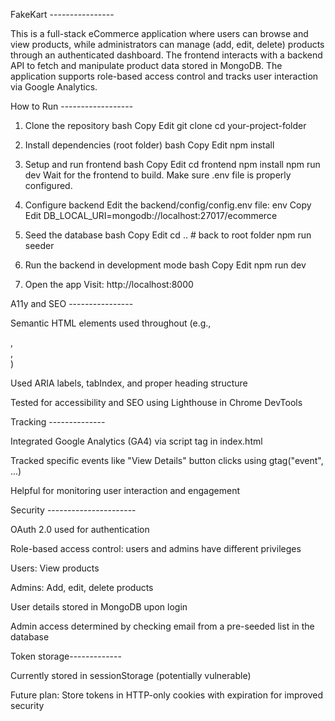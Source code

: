 FakeKart ----------------

This is a full-stack eCommerce application where users can browse and view products, while administrators can manage (add, edit, delete) products through an authenticated dashboard. The frontend interacts with a backend API to fetch and manipulate product data stored in MongoDB. The application supports role-based access control and tracks user interaction via Google Analytics.

How to Run ------------------

1. Clone the repository
   bash
   Copy
   Edit
   git clone <your-repo-url>
   cd your-project-folder

2. Install dependencies (root folder)
   bash
   Copy
   Edit
   npm install

3. Setup and run frontend
   bash
   Copy
   Edit
   cd frontend
   npm install
   npm run dev
   Wait for the frontend to build. Make sure .env file is properly configured.

4. Configure backend
   Edit the backend/config/config.env file:
   env
   Copy
   Edit
   DB_LOCAL_URI=mongodb://localhost:27017/ecommerce

5. Seed the database
   bash
   Copy
   Edit
   cd .. # back to root folder
   npm run seeder

6. Run the backend in development mode
   bash
   Copy
   Edit
   npm run dev

7. Open the app
   Visit: http://localhost:8000

A11y and SEO ----------------

Semantic HTML elements used throughout (e.g., <article>, <section>, <nav>)

Used ARIA labels, tabIndex, and proper heading structure

Tested for accessibility and SEO using Lighthouse in Chrome DevTools

Tracking --------------

Integrated Google Analytics (GA4) via script tag in index.html

Tracked specific events like "View Details" button clicks using gtag("event", ...)

Helpful for monitoring user interaction and engagement

Security ----------------------

OAuth 2.0 used for authentication

Role-based access control: users and admins have different privileges

Users: View products

Admins: Add, edit, delete products

User details stored in MongoDB upon login

Admin access determined by checking email from a pre-seeded list in the database

Token storage-------------

Currently stored in sessionStorage (potentially vulnerable)

Future plan: Store tokens in HTTP-only cookies with expiration for improved security
